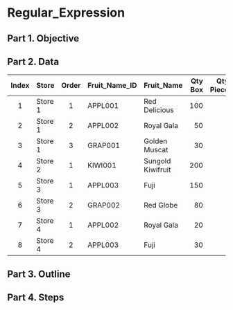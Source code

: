 # Regular_Expression
## Part 1. Objective
 
## Part 2. Data
| Index  | Store   | Order | Fruit_Name_ID | Fruit_Name         | Qty<br>Box | Qty<br>Piece |  
| :---:  | ---     | :---: | ---           | ---                | ---:       | ---:
|      1 | Store 1 |     1 | APPL001       | Red Delicious      |  100       | 
|      2 | Store 1 |     2 | APPL002       | Royal Gala         |   50       |  
|      3 | Store 1 |     3 | GRAP001       | Golden Muscat      |   30       |  
|      4 | Store 2 |     1 | KIWI001       | Sungold Kiwifruit  |  200       |  
|      5 | Store 3 |     1 | APPL003       | Fuji               |  150       | 
|      6 | Store 3 |     2 | GRAP002       | Red Globe          |   80       |  
|      7 | Store 4 |     1 | APPL002       | Royal Gala         |   20       |  
|      8 | Store 4 |     2 | APPL003       | Fuji               |   30       | 
## Part 3. Outline
## Part 4. Steps

